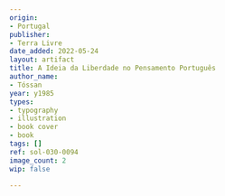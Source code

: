```yaml
---
origin:
- Portugal
publisher:
- Terra Livre
date_added: 2022-05-24
layout: artifact
title: A Ideia da Liberdade no Pensamento Português
author_name:
- Tóssan
year: y1985
types:
- typography
- illustration
- book cover
- book
tags: []
ref: sol-030-0094
image_count: 2
wip: false

---
```

